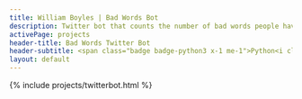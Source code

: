 ```yaml
---
title: William Boyles | Bad Words Bot
description: Twitter bot that counts the number of bad words people have tweeted
activePage: projects
header-title: Bad Words Twitter Bot
header-subtitle: <span class="badge badge-python3 x-1 me-1">Python<i class="badge-icon fab fa-python"></i></span><span class="badge badge-twitter x-1">Twitter API<i class="badge-icon fab fa-twitter"></i></span>
layout: default
---
```


{% include projects/twitterbot.html %}
